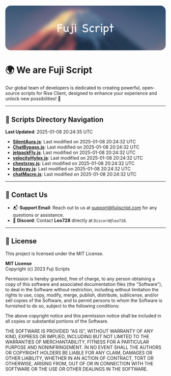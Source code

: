 ![Banner](.github/b.webp)

# 🌍 **We are Fuji Script**

Our global team of developers is dedicated to creating powerful, open-source scripts for Rise Client, designed to enhance your experience and unlock new possibilities! 🌟

---
<!-- SCRIPTS_NAVIGATION_START -->
## 📂 **Scripts Directory Navigation**

**Last Updated**: 2025-01-08 20:24:35 UTC

- **[SilentAura.js](scripts/SilentAura.js)**: Last modified on 2025-01-08 20:24:32 UTC
- **[ChatBypass.js](scripts/ChatBypass.js)**: Last modified on 2025-01-08 20:24:32 UTC
- **[jetpackFly.js](scripts/jetpackFly.js)**: Last modified on 2025-01-08 20:24:32 UTC
- **[velocityHylex.js](scripts/velocityHylex.js)**: Last modified on 2025-01-08 20:24:32 UTC
- **[chestxray.js](scripts/chestxray.js)**: Last modified on 2025-01-08 20:24:32 UTC
- **[bedxray.js](scripts/bedxray.js)**: Last modified on 2025-01-08 20:24:32 UTC
- **[chatMacro.js](scripts/chatMacro.js)**: Last modified on 2025-01-08 20:24:32 UTC

<!-- SCRIPTS_NAVIGATION_END -->

---

## 💬 **Contact Us**  
- 📬 **Support Email**: Reach out to us at [support@fujiscript.com](mailto:support@fujiscript.com) for any questions or assistance.  
- 💬 **Discord**: Contact **Leo728** directly at `Discord@leo728`.

---

## 📜 **License**

This project is licensed under the MIT License.  

**MIT License**  
Copyright (c) 2023 Fuji Scripts  

Permission is hereby granted, free of charge, to any person obtaining a copy of this software and associated documentation files (the "Software"), to deal in the Software without restriction, including without limitation the rights to use, copy, modify, merge, publish, distribute, sublicense, and/or sell copies of the Software, and to permit persons to whom the Software is furnished to do so, subject to the following conditions:  

The above copyright notice and this permission notice shall be included in all copies or substantial portions of the Software.  

THE SOFTWARE IS PROVIDED "AS IS", WITHOUT WARRANTY OF ANY KIND, EXPRESS OR IMPLIED, INCLUDING BUT NOT LIMITED TO THE WARRANTIES OF MERCHANTABILITY, FITNESS FOR A PARTICULAR PURPOSE AND NONINFRINGEMENT. IN NO EVENT SHALL THE AUTHORS OR COPYRIGHT HOLDERS BE LIABLE FOR ANY CLAIM, DAMAGES OR OTHER LIABILITY, WHETHER IN AN ACTION OF CONTRACT, TORT OR OTHERWISE, ARISING FROM, OUT OF OR IN CONNECTION WITH THE SOFTWARE OR THE USE OR OTHER DEALINGS IN THE SOFTWARE.  
